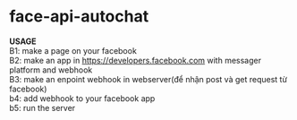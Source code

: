 # face-api-autochat
<strong>USAGE</strong><br/>
B1: make a page on your facebook <br/>
B2: make an app in https://developers.facebook.com with messager platform and webhook <br/>
B3: make an enpoint webhook in webserver(để nhận post và get request từ facebook) <br/>
b4: add webhook to your facebook app <br/>
b5: run the server
